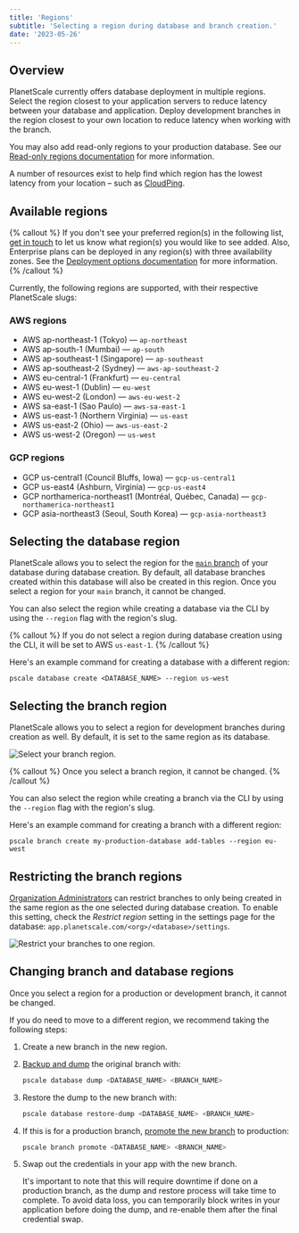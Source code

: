 ```yaml
---
title: 'Regions'
subtitle: 'Selecting a region during database and branch creation.'
date: '2023-05-26'
---
```


## Overview

PlanetScale currently offers database deployment in multiple regions. Select the region closest to your application servers to reduce latency between your database and application. Deploy development branches in the region closest to your own location to reduce latency when working with the branch.

You may also add read-only regions to your production database. See our [Read-only regions documentation](/docs/concepts/read-only-regions) for more information.

A number of resources exist to help find which region has the lowest latency from your location – such as [CloudPing](https://www.cloudping.co/grid#).

## Available regions

{% callout %}
If you don't see your preferred region(s) in the following list, [get in touch](/contact) to let us know what region(s) you would like to see added. Also, Enterprise plans can be deployed in any region(s) with three availability zones. See the [Deployment options documentation](/docs/concepts/deployment-options#single-tenancy-highlights) for more information.
{% /callout %}

Currently, the following regions are supported, with their respective PlanetScale slugs:

### AWS regions

- AWS ap-northeast-1 (Tokyo) &mdash; `ap-northeast`
- AWS ap-south-1 (Mumbai) &mdash; `ap-south`
- AWS ap-southeast-1 (Singapore) &mdash; `ap-southeast`
- AWS ap-southeast-2 (Sydney) &mdash; `aws-ap-southeast-2`
- AWS eu-central-1 (Frankfurt) &mdash; `eu-central`
- AWS eu-west-1 (Dublin) &mdash; `eu-west`
- AWS eu-west-2 (London) &mdash; `aws-eu-west-2`
- AWS sa-east-1 (Sao Paulo) &mdash; `aws-sa-east-1`
- AWS us-east-1 (Northern Virginia) &mdash; `us-east`
- AWS us-east-2 (Ohio) &mdash; `aws-us-east-2`
- AWS us-west-2 (Oregon) &mdash; `us-west`

### GCP regions

- GCP us-central1 (Council Bluffs, Iowa) &mdash; `gcp-us-central1`
- GCP us-east4 (Ashburn, Virginia) &mdash; `gcp-us-east4`
- GCP northamerica-northeast1 (Montréal, Québec, Canada) &mdash; `gcp-northamerica-northeast1`
- GCP asia-northeast3 (Seoul, South Korea) &mdash; `gcp-asia-northeast3`

## Selecting the database region

PlanetScale allows you to select the region for the [`main` branch](/docs/concepts/branching) of your database during database creation. By default, all database branches created within this database will also be created in this region. Once you select a region for your `main` branch, it cannot be changed.

You can also select the region while creating a database via the CLI by using
the `--region` flag with the region's slug.

{% callout %}
If you do not select a region during database creation using the CLI, it will be set to AWS `us-east-1`.
{% /callout %}

Here's an example command for creating a database with a different region:

```shell
pscale database create <DATABASE_NAME> --region us-west
```

## Selecting the branch region

PlanetScale allows you to select a region for development branches during
creation as well. By default, it is set to the same region as its database.

![Select your branch region.](/assets/docs/concepts/regions/branch.png)

{% callout %}
Once you select a branch region, it cannot be changed.
{% /callout %}

You can also select the region while creating a branch via the CLI by using the
`--region` flag with the region's slug.

Here's an example command for creating a branch with a different region:

```shell
pscale branch create my-production-database add-tables --region eu-west
```

## Restricting the branch regions

[Organization Administrators](/docs/concepts/access-control#organization-administrator) can restrict branches to only being created in the same region as the one selected during database creation. To enable this setting, check the _Restrict region_ setting in the settings page for the database: `app.planetscale.com/<org>/<database>/settings`.

![Restrict your branches to one region.](/assets/docs/concepts/regions/restrict-2.png)

## Changing branch and database regions

Once you select a region for a production or development branch, it cannot be changed.

If you do need to move to a different region, we recommend taking the following steps:

1. Create a new branch in the new region.
2. [Backup and dump](/docs/reference/database) the original branch with:

   ```bash
   pscale database dump <DATABASE_NAME> <BRANCH_NAME>
   ```

3. Restore the dump to the new branch with:

   ```bash
   pscale database restore-dump <DATABASE_NAME> <BRANCH_NAME>
   ```

4. If this is for a production branch, [promote the new branch](/docs/reference/branch) to production:

   ```bash
   pscale branch promote <DATABASE_NAME> <BRANCH_NAME>
   ```

5. Swap out the credentials in your app with the new branch.

   It's important to note that this will require downtime if done on a production branch, as the dump and restore process will take time to complete. To avoid data loss, you can temporarily block writes in your application before doing the dump, and re-enable them after the final credential swap.
